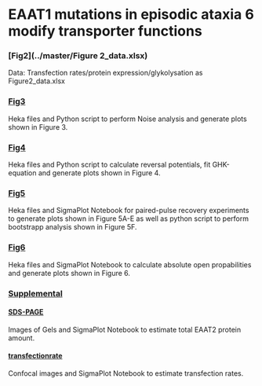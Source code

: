 # EAAT1 mutations in episodic ataxia 6 modify transporter functions

### [Fig2](../master/Figure 2_data.xlsx)
Data: Transfection rates/protein expression/glykolysation as Figure2_data.xlsx
 
### [Fig3](../master/Fig3)
Heka files and Python script to perform Noise analysis and generate plots shown in Figure 3. 

### [Fig4](../master/Fig4)
Heka files and Python script to calculate reversal potentials, fit GHK-equation and generate plots shown in Figure 4. 

### [Fig5](../master/Fig5)
Heka files and SigmaPlot Notebook for paired-pulse recovery experiments to generate plots shown in Figure 5A-E as well as python script to perform bootstrapp analysis shown in Figure 5F.   

### [Fig6](../master/Fig6)
Heka files and SigmaPlot Notebook to calculate absolute open propabilities and generate plots shown in Figure 6.  

### [Supplemental](../master/Supplemental)
#### [SDS-PAGE](../master/Supplemental/SDS-PAGE)  
Images of Gels and SigmaPlot Notebook to estimate total EAAT2 protein amount.
#### [transfectionrate](../master/Supplemental/transfectionrate)  
Confocal images and SigmaPlot Notebook to estimate transfection rates.
